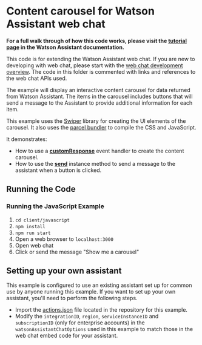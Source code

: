 # Content carousel for Watson Assistant web chat

**For a full walk through of how this code works, please visit the [tutorial page](https://cloud.ibm.com/docs/watson-assistant?topic=watson-assistant-web-chat-develop-content-carousel) in the Watson Assistant documentation.**

This code is for extending the Watson Assistant web chat. If you are new to developing with web chat, please start with the [web chat development overview](https://cloud.ibm.com/docs/watson-assistant?topic=watson-assistant-web-chat-develop). The code in this folder is commented with links and references to the web chat APIs used.

The example will display an interactive content carousel for data returned from Watson Assistant. The items in the carousel includes buttons that will send a message to the Assistant to provide additional information for each item.

This example uses the [Swiper](https://github.com/nolimits4web/Swiper) library for creating the UI elements of the carousel. It also uses the [parcel bundler](https://github.com/parcel-bundler/parcel) to compile the CSS and JavaScript.

It demonstrates:

- How to use a [**customResponse**](https://web-chat.global.assistant.watson.cloud.ibm.com/docs.html?to=api-events#customresponse) event handler to create the content carousel.
- How to use the [**send**](https://web-chat.global.assistant.watson.cloud.ibm.com/docs.html?to=api-instance-methods#send) instance method to send a message to the assistant when a button is clicked.

## Running the Code

### Running the JavaScript Example

1. `cd client/javascript`
2. `npm install`
3. `npm run start`
4. Open a web browser to `localhost:3000`
5. Open web chat
6. Click or send the message "Show me a carousel"

## Setting up your own assistant

This example is configured to use an existing assistant set up for common use by anyone running this example. If you want to set up your own assistant, you'll need to perform the following steps.

- Import the [actions.json](actions.json) file located in the repository for this example.
- Modify the `integrationID`, `region`, `serviceInstanceID` and `subscriptionID` (only for enterprise accounts) in the `watsonAssistantChatOptions` used in this example to match those in the web chat embed code for your assistant.